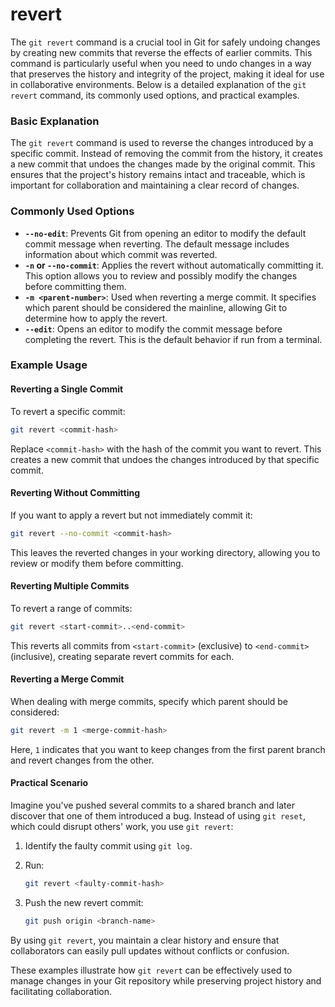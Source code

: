 # revert

The `git revert` command is a crucial tool in Git for safely undoing changes by creating new commits that reverse the effects of earlier commits. This command is particularly useful when you need to undo changes in a way that preserves the history and integrity of the project, making it ideal for use in collaborative environments. Below is a detailed explanation of the `git revert` command, its commonly used options, and practical examples.

### Basic Explanation

The `git revert` command is used to reverse the changes introduced by a specific commit. Instead of removing the commit from the history, it creates a new commit that undoes the changes made by the original commit. This ensures that the project's history remains intact and traceable, which is important for collaboration and maintaining a clear record of changes.

### Commonly Used Options

* **`--no-edit`**: Prevents Git from opening an editor to modify the default commit message when reverting. The default message includes information about which commit was reverted.
* **`-n` or `--no-commit`**: Applies the revert without automatically committing it. This option allows you to review and possibly modify the changes before committing them.
* **`-m <parent-number>`**: Used when reverting a merge commit. It specifies which parent should be considered the mainline, allowing Git to determine how to apply the revert.
* **`--edit`**: Opens an editor to modify the commit message before completing the revert. This is the default behavior if run from a terminal.

### Example Usage

#### Reverting a Single Commit

To revert a specific commit:

```bash
git revert <commit-hash>
```

Replace `<commit-hash>` with the hash of the commit you want to revert. This creates a new commit that undoes the changes introduced by that specific commit.

#### Reverting Without Committing

If you want to apply a revert but not immediately commit it:

```bash
git revert --no-commit <commit-hash>
```

This leaves the reverted changes in your working directory, allowing you to review or modify them before committing.

#### Reverting Multiple Commits

To revert a range of commits:

```bash
git revert <start-commit>..<end-commit>
```

This reverts all commits from `<start-commit>` (exclusive) to `<end-commit>` (inclusive), creating separate revert commits for each.

#### Reverting a Merge Commit

When dealing with merge commits, specify which parent should be considered:

```bash
git revert -m 1 <merge-commit-hash>
```

Here, `1` indicates that you want to keep changes from the first parent branch and revert changes from the other.

#### Practical Scenario

Imagine you've pushed several commits to a shared branch and later discover that one of them introduced a bug. Instead of using `git reset`, which could disrupt others' work, you use `git revert`:

1. Identify the faulty commit using `git log`.
2.  Run:

    ```bash
    git revert <faulty-commit-hash>
    ```
3.  Push the new revert commit:

    ```bash
    git push origin <branch-name>
    ```

By using `git revert`, you maintain a clear history and ensure that collaborators can easily pull updates without conflicts or confusion.

These examples illustrate how `git revert` can be effectively used to manage changes in your Git repository while preserving project history and facilitating collaboration.
